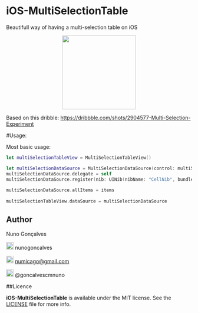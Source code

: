 # iOS-MultiSelectionTable
Beautifull way of having a multi-selection table on iOS

<p align="center">
  <img src="https://cloud.githubusercontent.com/assets/3007012/20760296/8250bade-b717-11e6-89b5-397d6653b5b5.gif"
  width="200px">
</p>

Based on this dribble:
https://dribbble.com/shots/2904577-Multi-Selection-Experiment

#Usage:

Most basic usage:

```swift
let multiSelectionTableView = MultiSelectionTableView()

let multiSelectionDataSource = MultiSelectionDataSource(control: multiSelectionTableView)
multiSelectionDataSource.delegate = self
multiSelectionDataSource.register(nib: UINib(nibName: "CellNib", bundle: nil), for: "CellIdentifier")
        
multiSelectionDataSource.allItems = items
       
multiSelectionTableView.dataSource = multiSelectionDataSource
```

## Author

Nuno Gonçalves

<img src="https://cdn0.iconfinder.com/data/icons/octicons/1024/mark-github-128.png" height="20px"> nunogoncalves

<img src="https://addons.opera.com/media/extensions/85/110785/0.3.2-rev1/icons/icon_64x64.png" height="20px"> numicago@gmail.com

<img src="https://cdn1.iconfinder.com/data/icons/logotypes/32/twitter-128.png" height="20px"> @goncalvescmnuno


##Licence

**iOS-MultiSelectionTable** is available under the MIT license. See the [LICENSE](https://github.com/nunogoncalves/iOS-MultiSelectionTable/blob/master/LICENSE.md) file for more info.
